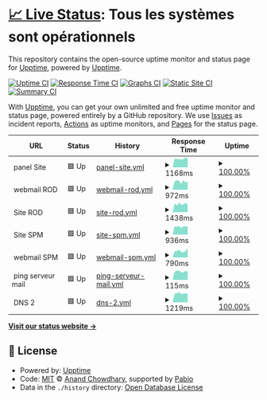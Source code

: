 # [📈 Live Status](https://upptime.github.io/upptime): <!--live status--> **Tous les systèmes sont opérationnels**

This repository contains the open-source uptime monitor and status page for [Upptime](https://upptime.js.org), powered by [Upptime](https://github.com/upptime/upptime).

[![Uptime CI](https://github.com/rodseb/status-services/workflows/Uptime%20CI/badge.svg)](https://github.com/rodseb/status-services/actions?query=workflow%3A%22Uptime+CI%22)
[![Response Time CI](https://github.com/rodseb/status-services/workflows/Response%20Time%20CI/badge.svg)](https://github.com/rodseb/status-services/actions?query=workflow%3A%22Response+Time+CI%22)
[![Graphs CI](https://github.com/rodseb/status-services/workflows/Graphs%20CI/badge.svg)](https://github.com/rodseb/status-services/actions?query=workflow%3A%22Graphs+CI%22)
[![Static Site CI](https://github.com/rodseb/status-services/workflows/Static%20Site%20CI/badge.svg)](https://github.com/rodseb/status-services/actions?query=workflow%3A%22Static+Site+CI%22)
[![Summary CI](https://github.com/rodseb/status-services/workflows/Summary%20CI/badge.svg)](https://github.com/rodseb/status-services/actions?query=workflow%3A%22Summary+CI%22)

With [Upptime](https://upptime.js.org), you can get your own unlimited and free uptime monitor and status page, powered entirely by a GitHub repository. We use [Issues](https://github.com/upptime/upptime/issues) as incident reports, [Actions](https://github.com/rodseb/status-services/actions) as uptime monitors, and [Pages](https://upptime.github.io/upptime) for the status page.

<!--start: status pages-->
<!-- This summary is generated by Upptime (https://github.com/upptime/upptime) -->
<!-- Do not edit this manually, your changes will be overwritten -->
<!-- prettier-ignore -->
| URL | Status | History | Response Time | Uptime |
| --- | ------ | ------- | ------------- | ------ |
| <img alt="" src="https://icons.duckduckgo.com/ip3/null.ico" height="13"> panel Site | 🟩 Up | [panel-site.yml](https://github.com/rodseb/status-services/commits/HEAD/history/panel-site.yml) | <details><summary><img alt="Response time graph" src="./graphs/panel-site/response-time-week.png" height="20"> 1168ms</summary><br><a href="https://rodseb.github.io/status-services/history/panel-site"><img alt="Response time 1297" src="https://img.shields.io/endpoint?url=https%3A%2F%2Fraw.githubusercontent.com%2Frodseb%2Fstatus-services%2FHEAD%2Fapi%2Fpanel-site%2Fresponse-time.json"></a><br><a href="https://rodseb.github.io/status-services/history/panel-site"><img alt="24-hour response time 1155" src="https://img.shields.io/endpoint?url=https%3A%2F%2Fraw.githubusercontent.com%2Frodseb%2Fstatus-services%2FHEAD%2Fapi%2Fpanel-site%2Fresponse-time-day.json"></a><br><a href="https://rodseb.github.io/status-services/history/panel-site"><img alt="7-day response time 1168" src="https://img.shields.io/endpoint?url=https%3A%2F%2Fraw.githubusercontent.com%2Frodseb%2Fstatus-services%2FHEAD%2Fapi%2Fpanel-site%2Fresponse-time-week.json"></a><br><a href="https://rodseb.github.io/status-services/history/panel-site"><img alt="30-day response time 1297" src="https://img.shields.io/endpoint?url=https%3A%2F%2Fraw.githubusercontent.com%2Frodseb%2Fstatus-services%2FHEAD%2Fapi%2Fpanel-site%2Fresponse-time-month.json"></a><br><a href="https://rodseb.github.io/status-services/history/panel-site"><img alt="1-year response time 1297" src="https://img.shields.io/endpoint?url=https%3A%2F%2Fraw.githubusercontent.com%2Frodseb%2Fstatus-services%2FHEAD%2Fapi%2Fpanel-site%2Fresponse-time-year.json"></a></details> | <details><summary><a href="https://rodseb.github.io/status-services/history/panel-site">100.00%</a></summary><a href="https://rodseb.github.io/status-services/history/panel-site"><img alt="All-time uptime 99.96%" src="https://img.shields.io/endpoint?url=https%3A%2F%2Fraw.githubusercontent.com%2Frodseb%2Fstatus-services%2FHEAD%2Fapi%2Fpanel-site%2Fuptime.json"></a><br><a href="https://rodseb.github.io/status-services/history/panel-site"><img alt="24-hour uptime 100.00%" src="https://img.shields.io/endpoint?url=https%3A%2F%2Fraw.githubusercontent.com%2Frodseb%2Fstatus-services%2FHEAD%2Fapi%2Fpanel-site%2Fuptime-day.json"></a><br><a href="https://rodseb.github.io/status-services/history/panel-site"><img alt="7-day uptime 100.00%" src="https://img.shields.io/endpoint?url=https%3A%2F%2Fraw.githubusercontent.com%2Frodseb%2Fstatus-services%2FHEAD%2Fapi%2Fpanel-site%2Fuptime-week.json"></a><br><a href="https://rodseb.github.io/status-services/history/panel-site"><img alt="30-day uptime 99.96%" src="https://img.shields.io/endpoint?url=https%3A%2F%2Fraw.githubusercontent.com%2Frodseb%2Fstatus-services%2FHEAD%2Fapi%2Fpanel-site%2Fuptime-month.json"></a><br><a href="https://rodseb.github.io/status-services/history/panel-site"><img alt="1-year uptime 99.96%" src="https://img.shields.io/endpoint?url=https%3A%2F%2Fraw.githubusercontent.com%2Frodseb%2Fstatus-services%2FHEAD%2Fapi%2Fpanel-site%2Fuptime-year.json"></a></details>
| <img alt="" src="https://icons.duckduckgo.com/ip3/null.ico" height="13"> webmail ROD | 🟩 Up | [webmail-rod.yml](https://github.com/rodseb/status-services/commits/HEAD/history/webmail-rod.yml) | <details><summary><img alt="Response time graph" src="./graphs/webmail-rod/response-time-week.png" height="20"> 972ms</summary><br><a href="https://rodseb.github.io/status-services/history/webmail-rod"><img alt="Response time 1099" src="https://img.shields.io/endpoint?url=https%3A%2F%2Fraw.githubusercontent.com%2Frodseb%2Fstatus-services%2FHEAD%2Fapi%2Fwebmail-rod%2Fresponse-time.json"></a><br><a href="https://rodseb.github.io/status-services/history/webmail-rod"><img alt="24-hour response time 969" src="https://img.shields.io/endpoint?url=https%3A%2F%2Fraw.githubusercontent.com%2Frodseb%2Fstatus-services%2FHEAD%2Fapi%2Fwebmail-rod%2Fresponse-time-day.json"></a><br><a href="https://rodseb.github.io/status-services/history/webmail-rod"><img alt="7-day response time 972" src="https://img.shields.io/endpoint?url=https%3A%2F%2Fraw.githubusercontent.com%2Frodseb%2Fstatus-services%2FHEAD%2Fapi%2Fwebmail-rod%2Fresponse-time-week.json"></a><br><a href="https://rodseb.github.io/status-services/history/webmail-rod"><img alt="30-day response time 1099" src="https://img.shields.io/endpoint?url=https%3A%2F%2Fraw.githubusercontent.com%2Frodseb%2Fstatus-services%2FHEAD%2Fapi%2Fwebmail-rod%2Fresponse-time-month.json"></a><br><a href="https://rodseb.github.io/status-services/history/webmail-rod"><img alt="1-year response time 1099" src="https://img.shields.io/endpoint?url=https%3A%2F%2Fraw.githubusercontent.com%2Frodseb%2Fstatus-services%2FHEAD%2Fapi%2Fwebmail-rod%2Fresponse-time-year.json"></a></details> | <details><summary><a href="https://rodseb.github.io/status-services/history/webmail-rod">100.00%</a></summary><a href="https://rodseb.github.io/status-services/history/webmail-rod"><img alt="All-time uptime 99.97%" src="https://img.shields.io/endpoint?url=https%3A%2F%2Fraw.githubusercontent.com%2Frodseb%2Fstatus-services%2FHEAD%2Fapi%2Fwebmail-rod%2Fuptime.json"></a><br><a href="https://rodseb.github.io/status-services/history/webmail-rod"><img alt="24-hour uptime 100.00%" src="https://img.shields.io/endpoint?url=https%3A%2F%2Fraw.githubusercontent.com%2Frodseb%2Fstatus-services%2FHEAD%2Fapi%2Fwebmail-rod%2Fuptime-day.json"></a><br><a href="https://rodseb.github.io/status-services/history/webmail-rod"><img alt="7-day uptime 100.00%" src="https://img.shields.io/endpoint?url=https%3A%2F%2Fraw.githubusercontent.com%2Frodseb%2Fstatus-services%2FHEAD%2Fapi%2Fwebmail-rod%2Fuptime-week.json"></a><br><a href="https://rodseb.github.io/status-services/history/webmail-rod"><img alt="30-day uptime 99.97%" src="https://img.shields.io/endpoint?url=https%3A%2F%2Fraw.githubusercontent.com%2Frodseb%2Fstatus-services%2FHEAD%2Fapi%2Fwebmail-rod%2Fuptime-month.json"></a><br><a href="https://rodseb.github.io/status-services/history/webmail-rod"><img alt="1-year uptime 99.97%" src="https://img.shields.io/endpoint?url=https%3A%2F%2Fraw.githubusercontent.com%2Frodseb%2Fstatus-services%2FHEAD%2Fapi%2Fwebmail-rod%2Fuptime-year.json"></a></details>
| <img alt="" src="https://icons.duckduckgo.com/ip3/null.ico" height="13"> Site ROD | 🟩 Up | [site-rod.yml](https://github.com/rodseb/status-services/commits/HEAD/history/site-rod.yml) | <details><summary><img alt="Response time graph" src="./graphs/site-rod/response-time-week.png" height="20"> 1438ms</summary><br><a href="https://rodseb.github.io/status-services/history/site-rod"><img alt="Response time 1553" src="https://img.shields.io/endpoint?url=https%3A%2F%2Fraw.githubusercontent.com%2Frodseb%2Fstatus-services%2FHEAD%2Fapi%2Fsite-rod%2Fresponse-time.json"></a><br><a href="https://rodseb.github.io/status-services/history/site-rod"><img alt="24-hour response time 1351" src="https://img.shields.io/endpoint?url=https%3A%2F%2Fraw.githubusercontent.com%2Frodseb%2Fstatus-services%2FHEAD%2Fapi%2Fsite-rod%2Fresponse-time-day.json"></a><br><a href="https://rodseb.github.io/status-services/history/site-rod"><img alt="7-day response time 1438" src="https://img.shields.io/endpoint?url=https%3A%2F%2Fraw.githubusercontent.com%2Frodseb%2Fstatus-services%2FHEAD%2Fapi%2Fsite-rod%2Fresponse-time-week.json"></a><br><a href="https://rodseb.github.io/status-services/history/site-rod"><img alt="30-day response time 1553" src="https://img.shields.io/endpoint?url=https%3A%2F%2Fraw.githubusercontent.com%2Frodseb%2Fstatus-services%2FHEAD%2Fapi%2Fsite-rod%2Fresponse-time-month.json"></a><br><a href="https://rodseb.github.io/status-services/history/site-rod"><img alt="1-year response time 1553" src="https://img.shields.io/endpoint?url=https%3A%2F%2Fraw.githubusercontent.com%2Frodseb%2Fstatus-services%2FHEAD%2Fapi%2Fsite-rod%2Fresponse-time-year.json"></a></details> | <details><summary><a href="https://rodseb.github.io/status-services/history/site-rod">100.00%</a></summary><a href="https://rodseb.github.io/status-services/history/site-rod"><img alt="All-time uptime 100.00%" src="https://img.shields.io/endpoint?url=https%3A%2F%2Fraw.githubusercontent.com%2Frodseb%2Fstatus-services%2FHEAD%2Fapi%2Fsite-rod%2Fuptime.json"></a><br><a href="https://rodseb.github.io/status-services/history/site-rod"><img alt="24-hour uptime 100.00%" src="https://img.shields.io/endpoint?url=https%3A%2F%2Fraw.githubusercontent.com%2Frodseb%2Fstatus-services%2FHEAD%2Fapi%2Fsite-rod%2Fuptime-day.json"></a><br><a href="https://rodseb.github.io/status-services/history/site-rod"><img alt="7-day uptime 100.00%" src="https://img.shields.io/endpoint?url=https%3A%2F%2Fraw.githubusercontent.com%2Frodseb%2Fstatus-services%2FHEAD%2Fapi%2Fsite-rod%2Fuptime-week.json"></a><br><a href="https://rodseb.github.io/status-services/history/site-rod"><img alt="30-day uptime 100.00%" src="https://img.shields.io/endpoint?url=https%3A%2F%2Fraw.githubusercontent.com%2Frodseb%2Fstatus-services%2FHEAD%2Fapi%2Fsite-rod%2Fuptime-month.json"></a><br><a href="https://rodseb.github.io/status-services/history/site-rod"><img alt="1-year uptime 100.00%" src="https://img.shields.io/endpoint?url=https%3A%2F%2Fraw.githubusercontent.com%2Frodseb%2Fstatus-services%2FHEAD%2Fapi%2Fsite-rod%2Fuptime-year.json"></a></details>
| <img alt="" src="https://icons.duckduckgo.com/ip3/null.ico" height="13"> Site SPM | 🟩 Up | [site-spm.yml](https://github.com/rodseb/status-services/commits/HEAD/history/site-spm.yml) | <details><summary><img alt="Response time graph" src="./graphs/site-spm/response-time-week.png" height="20"> 936ms</summary><br><a href="https://rodseb.github.io/status-services/history/site-spm"><img alt="Response time 1112" src="https://img.shields.io/endpoint?url=https%3A%2F%2Fraw.githubusercontent.com%2Frodseb%2Fstatus-services%2FHEAD%2Fapi%2Fsite-spm%2Fresponse-time.json"></a><br><a href="https://rodseb.github.io/status-services/history/site-spm"><img alt="24-hour response time 988" src="https://img.shields.io/endpoint?url=https%3A%2F%2Fraw.githubusercontent.com%2Frodseb%2Fstatus-services%2FHEAD%2Fapi%2Fsite-spm%2Fresponse-time-day.json"></a><br><a href="https://rodseb.github.io/status-services/history/site-spm"><img alt="7-day response time 936" src="https://img.shields.io/endpoint?url=https%3A%2F%2Fraw.githubusercontent.com%2Frodseb%2Fstatus-services%2FHEAD%2Fapi%2Fsite-spm%2Fresponse-time-week.json"></a><br><a href="https://rodseb.github.io/status-services/history/site-spm"><img alt="30-day response time 1112" src="https://img.shields.io/endpoint?url=https%3A%2F%2Fraw.githubusercontent.com%2Frodseb%2Fstatus-services%2FHEAD%2Fapi%2Fsite-spm%2Fresponse-time-month.json"></a><br><a href="https://rodseb.github.io/status-services/history/site-spm"><img alt="1-year response time 1112" src="https://img.shields.io/endpoint?url=https%3A%2F%2Fraw.githubusercontent.com%2Frodseb%2Fstatus-services%2FHEAD%2Fapi%2Fsite-spm%2Fresponse-time-year.json"></a></details> | <details><summary><a href="https://rodseb.github.io/status-services/history/site-spm">100.00%</a></summary><a href="https://rodseb.github.io/status-services/history/site-spm"><img alt="All-time uptime 100.00%" src="https://img.shields.io/endpoint?url=https%3A%2F%2Fraw.githubusercontent.com%2Frodseb%2Fstatus-services%2FHEAD%2Fapi%2Fsite-spm%2Fuptime.json"></a><br><a href="https://rodseb.github.io/status-services/history/site-spm"><img alt="24-hour uptime 100.00%" src="https://img.shields.io/endpoint?url=https%3A%2F%2Fraw.githubusercontent.com%2Frodseb%2Fstatus-services%2FHEAD%2Fapi%2Fsite-spm%2Fuptime-day.json"></a><br><a href="https://rodseb.github.io/status-services/history/site-spm"><img alt="7-day uptime 100.00%" src="https://img.shields.io/endpoint?url=https%3A%2F%2Fraw.githubusercontent.com%2Frodseb%2Fstatus-services%2FHEAD%2Fapi%2Fsite-spm%2Fuptime-week.json"></a><br><a href="https://rodseb.github.io/status-services/history/site-spm"><img alt="30-day uptime 100.00%" src="https://img.shields.io/endpoint?url=https%3A%2F%2Fraw.githubusercontent.com%2Frodseb%2Fstatus-services%2FHEAD%2Fapi%2Fsite-spm%2Fuptime-month.json"></a><br><a href="https://rodseb.github.io/status-services/history/site-spm"><img alt="1-year uptime 100.00%" src="https://img.shields.io/endpoint?url=https%3A%2F%2Fraw.githubusercontent.com%2Frodseb%2Fstatus-services%2FHEAD%2Fapi%2Fsite-spm%2Fuptime-year.json"></a></details>
| <img alt="" src="https://icons.duckduckgo.com/ip3/null.ico" height="13"> webmail SPM | 🟩 Up | [webmail-spm.yml](https://github.com/rodseb/status-services/commits/HEAD/history/webmail-spm.yml) | <details><summary><img alt="Response time graph" src="./graphs/webmail-spm/response-time-week.png" height="20"> 790ms</summary><br><a href="https://rodseb.github.io/status-services/history/webmail-spm"><img alt="Response time 849" src="https://img.shields.io/endpoint?url=https%3A%2F%2Fraw.githubusercontent.com%2Frodseb%2Fstatus-services%2FHEAD%2Fapi%2Fwebmail-spm%2Fresponse-time.json"></a><br><a href="https://rodseb.github.io/status-services/history/webmail-spm"><img alt="24-hour response time 1085" src="https://img.shields.io/endpoint?url=https%3A%2F%2Fraw.githubusercontent.com%2Frodseb%2Fstatus-services%2FHEAD%2Fapi%2Fwebmail-spm%2Fresponse-time-day.json"></a><br><a href="https://rodseb.github.io/status-services/history/webmail-spm"><img alt="7-day response time 790" src="https://img.shields.io/endpoint?url=https%3A%2F%2Fraw.githubusercontent.com%2Frodseb%2Fstatus-services%2FHEAD%2Fapi%2Fwebmail-spm%2Fresponse-time-week.json"></a><br><a href="https://rodseb.github.io/status-services/history/webmail-spm"><img alt="30-day response time 849" src="https://img.shields.io/endpoint?url=https%3A%2F%2Fraw.githubusercontent.com%2Frodseb%2Fstatus-services%2FHEAD%2Fapi%2Fwebmail-spm%2Fresponse-time-month.json"></a><br><a href="https://rodseb.github.io/status-services/history/webmail-spm"><img alt="1-year response time 849" src="https://img.shields.io/endpoint?url=https%3A%2F%2Fraw.githubusercontent.com%2Frodseb%2Fstatus-services%2FHEAD%2Fapi%2Fwebmail-spm%2Fresponse-time-year.json"></a></details> | <details><summary><a href="https://rodseb.github.io/status-services/history/webmail-spm">100.00%</a></summary><a href="https://rodseb.github.io/status-services/history/webmail-spm"><img alt="All-time uptime 100.00%" src="https://img.shields.io/endpoint?url=https%3A%2F%2Fraw.githubusercontent.com%2Frodseb%2Fstatus-services%2FHEAD%2Fapi%2Fwebmail-spm%2Fuptime.json"></a><br><a href="https://rodseb.github.io/status-services/history/webmail-spm"><img alt="24-hour uptime 100.00%" src="https://img.shields.io/endpoint?url=https%3A%2F%2Fraw.githubusercontent.com%2Frodseb%2Fstatus-services%2FHEAD%2Fapi%2Fwebmail-spm%2Fuptime-day.json"></a><br><a href="https://rodseb.github.io/status-services/history/webmail-spm"><img alt="7-day uptime 100.00%" src="https://img.shields.io/endpoint?url=https%3A%2F%2Fraw.githubusercontent.com%2Frodseb%2Fstatus-services%2FHEAD%2Fapi%2Fwebmail-spm%2Fuptime-week.json"></a><br><a href="https://rodseb.github.io/status-services/history/webmail-spm"><img alt="30-day uptime 100.00%" src="https://img.shields.io/endpoint?url=https%3A%2F%2Fraw.githubusercontent.com%2Frodseb%2Fstatus-services%2FHEAD%2Fapi%2Fwebmail-spm%2Fuptime-month.json"></a><br><a href="https://rodseb.github.io/status-services/history/webmail-spm"><img alt="1-year uptime 100.00%" src="https://img.shields.io/endpoint?url=https%3A%2F%2Fraw.githubusercontent.com%2Frodseb%2Fstatus-services%2FHEAD%2Fapi%2Fwebmail-spm%2Fuptime-year.json"></a></details>
| <img alt="" src="https://icons.duckduckgo.com/ip3/null.ico" height="13"> ping serveur mail | 🟩 Up | [ping-serveur-mail.yml](https://github.com/rodseb/status-services/commits/HEAD/history/ping-serveur-mail.yml) | <details><summary><img alt="Response time graph" src="./graphs/ping-serveur-mail/response-time-week.png" height="20"> 115ms</summary><br><a href="https://rodseb.github.io/status-services/history/ping-serveur-mail"><img alt="Response time 135" src="https://img.shields.io/endpoint?url=https%3A%2F%2Fraw.githubusercontent.com%2Frodseb%2Fstatus-services%2FHEAD%2Fapi%2Fping-serveur-mail%2Fresponse-time.json"></a><br><a href="https://rodseb.github.io/status-services/history/ping-serveur-mail"><img alt="24-hour response time 108" src="https://img.shields.io/endpoint?url=https%3A%2F%2Fraw.githubusercontent.com%2Frodseb%2Fstatus-services%2FHEAD%2Fapi%2Fping-serveur-mail%2Fresponse-time-day.json"></a><br><a href="https://rodseb.github.io/status-services/history/ping-serveur-mail"><img alt="7-day response time 115" src="https://img.shields.io/endpoint?url=https%3A%2F%2Fraw.githubusercontent.com%2Frodseb%2Fstatus-services%2FHEAD%2Fapi%2Fping-serveur-mail%2Fresponse-time-week.json"></a><br><a href="https://rodseb.github.io/status-services/history/ping-serveur-mail"><img alt="30-day response time 135" src="https://img.shields.io/endpoint?url=https%3A%2F%2Fraw.githubusercontent.com%2Frodseb%2Fstatus-services%2FHEAD%2Fapi%2Fping-serveur-mail%2Fresponse-time-month.json"></a><br><a href="https://rodseb.github.io/status-services/history/ping-serveur-mail"><img alt="1-year response time 135" src="https://img.shields.io/endpoint?url=https%3A%2F%2Fraw.githubusercontent.com%2Frodseb%2Fstatus-services%2FHEAD%2Fapi%2Fping-serveur-mail%2Fresponse-time-year.json"></a></details> | <details><summary><a href="https://rodseb.github.io/status-services/history/ping-serveur-mail">100.00%</a></summary><a href="https://rodseb.github.io/status-services/history/ping-serveur-mail"><img alt="All-time uptime 99.95%" src="https://img.shields.io/endpoint?url=https%3A%2F%2Fraw.githubusercontent.com%2Frodseb%2Fstatus-services%2FHEAD%2Fapi%2Fping-serveur-mail%2Fuptime.json"></a><br><a href="https://rodseb.github.io/status-services/history/ping-serveur-mail"><img alt="24-hour uptime 100.00%" src="https://img.shields.io/endpoint?url=https%3A%2F%2Fraw.githubusercontent.com%2Frodseb%2Fstatus-services%2FHEAD%2Fapi%2Fping-serveur-mail%2Fuptime-day.json"></a><br><a href="https://rodseb.github.io/status-services/history/ping-serveur-mail"><img alt="7-day uptime 100.00%" src="https://img.shields.io/endpoint?url=https%3A%2F%2Fraw.githubusercontent.com%2Frodseb%2Fstatus-services%2FHEAD%2Fapi%2Fping-serveur-mail%2Fuptime-week.json"></a><br><a href="https://rodseb.github.io/status-services/history/ping-serveur-mail"><img alt="30-day uptime 99.95%" src="https://img.shields.io/endpoint?url=https%3A%2F%2Fraw.githubusercontent.com%2Frodseb%2Fstatus-services%2FHEAD%2Fapi%2Fping-serveur-mail%2Fuptime-month.json"></a><br><a href="https://rodseb.github.io/status-services/history/ping-serveur-mail"><img alt="1-year uptime 99.95%" src="https://img.shields.io/endpoint?url=https%3A%2F%2Fraw.githubusercontent.com%2Frodseb%2Fstatus-services%2FHEAD%2Fapi%2Fping-serveur-mail%2Fuptime-year.json"></a></details>
| <img alt="" src="https://icons.duckduckgo.com/ip3/null.ico" height="13"> DNS 2 | 🟩 Up | [dns-2.yml](https://github.com/rodseb/status-services/commits/HEAD/history/dns-2.yml) | <details><summary><img alt="Response time graph" src="./graphs/dns-2/response-time-week.png" height="20"> 1219ms</summary><br><a href="https://rodseb.github.io/status-services/history/dns-2"><img alt="Response time 1322" src="https://img.shields.io/endpoint?url=https%3A%2F%2Fraw.githubusercontent.com%2Frodseb%2Fstatus-services%2FHEAD%2Fapi%2Fdns-2%2Fresponse-time.json"></a><br><a href="https://rodseb.github.io/status-services/history/dns-2"><img alt="24-hour response time 1145" src="https://img.shields.io/endpoint?url=https%3A%2F%2Fraw.githubusercontent.com%2Frodseb%2Fstatus-services%2FHEAD%2Fapi%2Fdns-2%2Fresponse-time-day.json"></a><br><a href="https://rodseb.github.io/status-services/history/dns-2"><img alt="7-day response time 1219" src="https://img.shields.io/endpoint?url=https%3A%2F%2Fraw.githubusercontent.com%2Frodseb%2Fstatus-services%2FHEAD%2Fapi%2Fdns-2%2Fresponse-time-week.json"></a><br><a href="https://rodseb.github.io/status-services/history/dns-2"><img alt="30-day response time 1322" src="https://img.shields.io/endpoint?url=https%3A%2F%2Fraw.githubusercontent.com%2Frodseb%2Fstatus-services%2FHEAD%2Fapi%2Fdns-2%2Fresponse-time-month.json"></a><br><a href="https://rodseb.github.io/status-services/history/dns-2"><img alt="1-year response time 1322" src="https://img.shields.io/endpoint?url=https%3A%2F%2Fraw.githubusercontent.com%2Frodseb%2Fstatus-services%2FHEAD%2Fapi%2Fdns-2%2Fresponse-time-year.json"></a></details> | <details><summary><a href="https://rodseb.github.io/status-services/history/dns-2">100.00%</a></summary><a href="https://rodseb.github.io/status-services/history/dns-2"><img alt="All-time uptime 100.00%" src="https://img.shields.io/endpoint?url=https%3A%2F%2Fraw.githubusercontent.com%2Frodseb%2Fstatus-services%2FHEAD%2Fapi%2Fdns-2%2Fuptime.json"></a><br><a href="https://rodseb.github.io/status-services/history/dns-2"><img alt="24-hour uptime 100.00%" src="https://img.shields.io/endpoint?url=https%3A%2F%2Fraw.githubusercontent.com%2Frodseb%2Fstatus-services%2FHEAD%2Fapi%2Fdns-2%2Fuptime-day.json"></a><br><a href="https://rodseb.github.io/status-services/history/dns-2"><img alt="7-day uptime 100.00%" src="https://img.shields.io/endpoint?url=https%3A%2F%2Fraw.githubusercontent.com%2Frodseb%2Fstatus-services%2FHEAD%2Fapi%2Fdns-2%2Fuptime-week.json"></a><br><a href="https://rodseb.github.io/status-services/history/dns-2"><img alt="30-day uptime 100.00%" src="https://img.shields.io/endpoint?url=https%3A%2F%2Fraw.githubusercontent.com%2Frodseb%2Fstatus-services%2FHEAD%2Fapi%2Fdns-2%2Fuptime-month.json"></a><br><a href="https://rodseb.github.io/status-services/history/dns-2"><img alt="1-year uptime 100.00%" src="https://img.shields.io/endpoint?url=https%3A%2F%2Fraw.githubusercontent.com%2Frodseb%2Fstatus-services%2FHEAD%2Fapi%2Fdns-2%2Fuptime-year.json"></a></details>

<!--end: status pages-->

[**Visit our status website →**](https://upptime.github.io/upptime)

## 📄 License

- Powered by: [Upptime](https://github.com/upptime/upptime)
- Code: [MIT](./LICENSE) © [Anand Chowdhary](https://anandchowdhary.com), supported by [Pabio](https://pabio.com)
- Data in the `./history` directory: [Open Database License](https://opendatacommons.org/licenses/odbl/1-0/)
